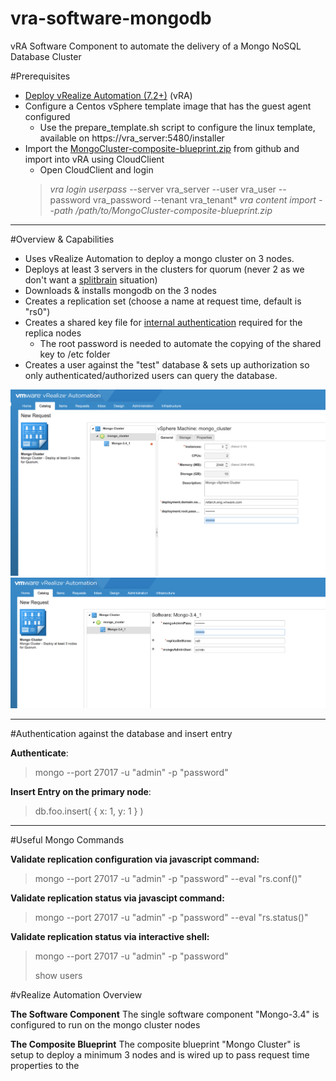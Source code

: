 # vra-software-mongodb
vRA Software Component to automate the delivery of a Mongo NoSQL Database Cluster

#Prerequisites

 - [Deploy vRealize Automation (7.2+)](https://my.vmware.com/group/vmware/details?downloadGroup=VRA-720&productId=624) (vRA)
 - Configure a Centos vSphere template image that has the guest agent configured
	 - Use the prepare_template.sh script to configure the linux template, available on https://vra_server:5480/installer
 - Import the [MongoCluster-composite-blueprint.zip](https://github.com/clearascloud/vra-software-mongodb/blob/master/bin/MongoCluster-composite-blueprint.zip) from github and import into vRA using CloudClient
	 - Open CloudClient and login
	 >*vra login userpass* --server vra_server --user vra_user --password vra_password --tenant vra_tenant*
	 *vra content import --path /path/to/MongoCluster-composite-blueprint.zip*


----------


#Overview & Capabilities

 - Uses vRealize Automation to deploy a mongo cluster on 3 nodes.
 - Deploys at least 3 servers in the clusters for quorum (never 2 as we don't want a [splitbrain](https://en.wikipedia.org/wiki/Split-brain_%28computing%29) situation)
 - Downloads & installs mongodb on the 3 nodes
 - Creates a replication set (choose a name at request time, default is "rs0")
 - Creates a shared key file for [internal authentication](https://docs.mongodb.com/v3.0/tutorial/enable-internal-authentication/) required for the replica nodes
	 - The root password is needed to automate the copying of the shared key to /etc folder
 - Creates a user against the "test" database & sets up authorization so only authenticated/authorized users can query the database.

![Screenshot](https://github.com/clearascloud/vra-software-mongodb/blob/master/images/Mongo_cluster_composite_blueprint.png)
![Screenshot](https://github.com/clearascloud/vra-software-mongodb/blob/master/images/Mongo_cluster_software.png)


----------


#Authentication against the database and insert entry

**Authenticate**:
>mongo --port 27017 -u "admin" -p "password"

**Insert Entry on the primary node**:
>db.foo.insert( { x: 1, y: 1 } )


----------


#Useful Mongo Commands

**Validate replication configuration via javascript command:**
>mongo --port 27017 -u "admin" -p "password" --eval "rs.conf()"

**Validate replication status via javascipt command:**
>mongo --port 27017 -u "admin" -p "password" --eval "rs.status()"

**Validate replication status via interactive shell:**
>mongo --port 27017 -u "admin" -p "password"
> 
> show users


#vRealize Automation Overview

**The Software Component**
The single software component "Mongo-3.4" is configured to run on the mongo cluster nodes

**The Composite Blueprint**
The composite blueprint "Mongo Cluster" is setup to deploy a minimum 3 nodes and is wired up to pass request time properties to the 
